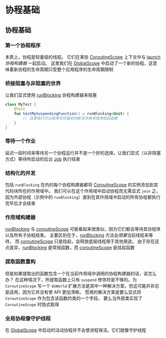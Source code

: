 # 协程基础

## 协程基础

### 第一个协程程序

本质上，协程是轻量级的线程。 它们在某些 [CoroutineScope](https://kotlin.github.io/kotlinx.coroutines/kotlinx-coroutines-core/kotlinx.coroutines/-coroutine-scope/index.html) 上下文中与 [launch](https://kotlin.github.io/kotlinx.coroutines/kotlinx-coroutines-core/kotlinx.coroutines/launch.html) *协程构建器* 一起启动。 这里我们在 [GlobalScope](https://kotlin.github.io/kotlinx.coroutines/kotlinx-coroutines-core/kotlinx.coroutines/-global-scope/index.html) 中启动了一个新的协程，这意味着新协程的生命周期只受整个应用程序的生命周期限制

### 桥接阻塞与非阻塞的世界

让我们显式使用 [runBlocking](https://kotlin.github.io/kotlinx.coroutines/kotlinx-coroutines-core/kotlinx.coroutines/run-blocking.html) 协程构建器来阻塞

```kotlin
class MyTest {
    @Test
    fun testMySuspendingFunction() = runBlocking<Unit> {
        // 这里我们可以使用任何喜欢的断言风格来使用挂起函数
    }
}
```

### 等待一个作业

延迟一段时间来等待另一个协程运行并不是一个好的选择。让我们显式（以非阻塞方式）等待所启动的后台 [Job](https://kotlin.github.io/kotlinx.coroutines/kotlinx-coroutines-core/kotlinx.coroutines/-job/index.html) 执行结束

### 结构化的并发

包括 `runBlocking` 在内的每个协程构建器都将 [CoroutineScope](https://kotlin.github.io/kotlinx.coroutines/kotlinx-coroutines-core/kotlinx.coroutines/-coroutine-scope/index.html) 的实例添加到其代码块所在的作用域中。 我们可以在这个作用域中启动协程而无需显式 `join` 之，因为外部协程（示例中的 `runBlocking`）直到在其作用域中启动的所有协程都执行完毕后才会结束

### 作用域构建器

[runBlocking](https://kotlin.github.io/kotlinx.coroutines/kotlinx-coroutines-core/kotlinx.coroutines/run-blocking.html) 与 [coroutineScope](https://kotlin.github.io/kotlinx.coroutines/kotlinx-coroutines-core/kotlinx.coroutines/coroutine-scope.html) 可能看起来很类似，因为它们都会等待其协程体以及所有子协程结束。 主要区别在于，[runBlocking](https://kotlin.github.io/kotlinx.coroutines/kotlinx-coroutines-core/kotlinx.coroutines/run-blocking.html) 方法会*阻塞*当前线程来等待， 而 [coroutineScope](https://kotlin.github.io/kotlinx.coroutines/kotlinx-coroutines-core/kotlinx.coroutines/coroutine-scope.html) 只是挂起，会释放底层线程用于其他用途。 由于存在这点差异，[runBlocking](https://kotlin.github.io/kotlinx.coroutines/kotlinx-coroutines-core/kotlinx.coroutines/run-blocking.html) 是常规函数，而 [coroutineScope](https://kotlin.github.io/kotlinx.coroutines/kotlinx-coroutines-core/kotlinx.coroutines/coroutine-scope.html) 是挂起函数

### 提取函数重构

但是如果提取出的函数包含一个在当前作用域中调用的协程构建器的话，该怎么办？ 在这种情况下，所提取函数上只有 `suspend` 修饰符是不够的。为 `CoroutineScope` 写一个 `doWorld` 扩展方法是其中一种解决方案，但这可能并非总是适用，因为它并没有使 API 更加清晰。 惯用的解决方案是要么显式将 `CoroutineScope` 作为包含该函数的类的一个字段， 要么当外部类实现了 `CoroutineScope` 时隐式取得

### 全局协程像守护线程

在 [GlobalScope](https://kotlin.github.io/kotlinx.coroutines/kotlinx-coroutines-core/kotlinx.coroutines/-global-scope/index.html) 中启动的活动协程并不会使进程保活。它们就像守护线程